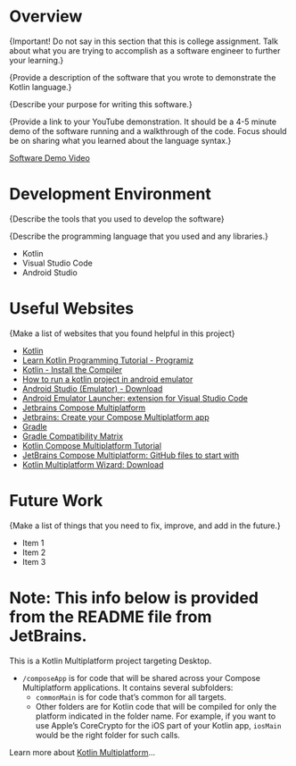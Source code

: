 # Overview

{Important! Do not say in this section that this is college assignment. Talk about what you are trying to accomplish as a software engineer to further your learning.}

{Provide a description of the software that you wrote to demonstrate the Kotlin language.}

{Describe your purpose for writing this software.}

{Provide a link to your YouTube demonstration. It should be a 4-5 minute demo of the software running and a walkthrough of the code. Focus should be on sharing what you learned about the language syntax.}

[Software Demo Video](http://youtube.link.goes.here)

# Development Environment

{Describe the tools that you used to develop the software}

{Describe the programming language that you used and any libraries.}
* Kotlin
* Visual Studio Code
* Android Studio

# Useful Websites

{Make a list of websites that you found helpful in this project}
- [Kotlin](https://kotlinlang.org/)
- [Learn Kotlin Programming Tutorial - Programiz](https://www.programiz.com/kotlin-programming)
- [Kotlin - Install the Compiler](https://kotlinlang.org/docs/command-line.html)
- [How to run a kotlin project in android emulator](https://stackoverflow.com/questions/74463321/how-to-run-a-kotlin-project-in-android-emulator)
- [Android Studio (Emulator) - Download](https://developer.android.com/studio)
- [Android Emulator Launcher: extension for Visual Studio Code](https://marketplace.visualstudio.com/items?itemName=Dannark.AndroidLauncher)
- [Jetbrains Compose Multiplatform](https://www.jetbrains.com/compose-multiplatform/)
- [Jetbrains: Create your Compose Multiplatform app](https://www.jetbrains.com/help/kotlin-multiplatform-dev/compose-multiplatform-create-first-app.html)
- [Gradle](https://github.com/gradle/gradle-distributions/releases)
- [Gradle Compatibility Matrix](https://docs.gradle.org/current/userguide/compatibility.html)
- [Kotlin Compose Multiplatform Tutorial](https://www.jetbrains.com/help/kotlin-multiplatform-dev/compose-multiplatform.html)
- [JetBrains Compose Multiplatform: GitHub files to start with](https://github.com/JetBrains/compose-multiplatform-template)
- [Kotlin Multiplatform Wizard: Download](https://kmp.jetbrains.com/?desktop=true&includeTests=true)

# Future Work

{Make a list of things that you need to fix, improve, and add in the future.}

- Item 1
- Item 2
- Item 3

# Note: This info below is provided from the README file from JetBrains.
This is a Kotlin Multiplatform project targeting Desktop.

* `/composeApp` is for code that will be shared across your Compose Multiplatform applications.
  It contains several subfolders:
  - `commonMain` is for code that’s common for all targets.
  - Other folders are for Kotlin code that will be compiled for only the platform indicated in the folder name.
    For example, if you want to use Apple’s CoreCrypto for the iOS part of your Kotlin app,
    `iosMain` would be the right folder for such calls.


Learn more about [Kotlin Multiplatform](https://www.jetbrains.com/help/kotlin-multiplatform-dev/get-started.html)…
